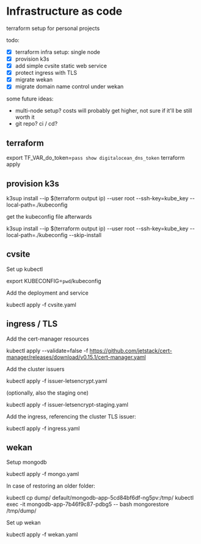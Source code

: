 # Infrastructure as code

terraform setup for personal projects

todo:
- [x] terraform infra setup: single node
- [x] provision k3s
- [x] add simple cvsite static web service
- [x] protect ingress with TLS
- [x] migrate wekan
- [x] migrate domain name control under wekan

some future ideas:
- multi-node setup? costs will probably get higher, not sure if it'll be still worth it
- git repo? ci / cd?

## terraform

  export TF_VAR_do_token=`pass show digitalocean_dns_token`
  terraform apply

## provision k3s

  k3sup install --ip $(terraform output ip) --user root --ssh-key=kube_key --local-path=./kubeconfig

  get the kubeconfig file afterwards

  k3sup install --ip $(terraform output ip) --user root --ssh-key=kube_key --local-path=./kubeconfig --skip-install

## cvsite

Set up kubectl

  export KUBECONFIG=`pwd`/kubeconfig

Add the deployment and service

  kubectl apply -f cvsite.yaml

## ingress / TLS

Add the cert-manager resources

  kubectl apply --validate=false -f https://github.com/jetstack/cert-manager/releases/download/v0.15.1/cert-manager.yaml

Add the cluster issuers

  kubectl apply -f issuer-letsencrypt.yaml

(optionally, also the staging one)

  kubectl apply -f issuer-letsencrypt-staging.yaml

Add the ingress, referencing the cluster TLS issuer:

  kubectl apply -f ingress.yaml

## wekan

Setup mongodb

  kubectl apply -f mongo.yaml

In case of restoring an older <dump> folder:

  kubectl cp dump/ default/mongodb-app-5cd84bf6df-ng5pv:/tmp/
  kubectl exec -it mongodb-app-7b46f9c87-pdbg5 -- bash
  mongorestore /tmp/dump/

Set up wekan

  kubectl apply -f wekan.yaml
